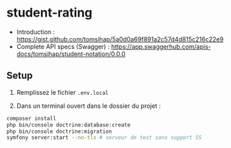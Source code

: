 # student-rating

- Introduction : https://gist.github.com/tomsihap/5a0d0a69f891a2c57d4d815c216c22e9
- Complete API specs (Swagger) : https://app.swaggerhub.com/apis-docs/tomsihap/student-notation/0.0.0

## Setup

1. Remplissez le fichier `.env.local`

2. Dans un terminal ouvert dans le dossier du projet :
```sh
composer install
php bin/console doctrine:database:create
php bin/console doctrine:migration
symfony server:start --no-tls # serveur de test sans support SS
```